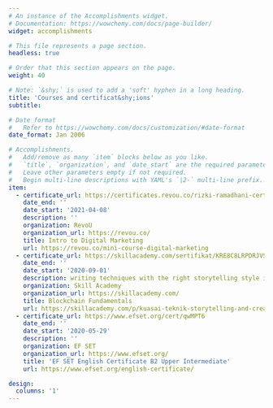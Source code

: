 ```yaml
---
# An instance of the Accomplishments widget.
# Documentation: https://wowchemy.com/docs/page-builder/
widget: accomplishments

# This file represents a page section.
headless: true

# Order that this section appears on the page.
weight: 40

# Note: `&shy;` is used to add a 'soft' hyphen in a long heading.
title: 'Courses and certificat&shy;ions'
subtitle:

# Date format
#   Refer to https://wowchemy.com/docs/customization/#date-format
date_format: Jan 2006

# Accomplishments.
#   Add/remove as many `item` blocks below as you like.
#   `title`, `organization`, and `date_start` are the required parameters.
#   Leave other parameters empty if not required.
#   Begin multi-line descriptions with YAML's `|2-` multi-line prefix.
item:
  - certificate_url: https://certificates.revou.co/rizki-ramadhani-certificate-completion-dmmc22.pdf
    date_end: ''
    date_start: '2021-04-08'
    description: ''
    organization: RevoU
    organization_url: https://revou.co/
    title: Intro to Digital Marketing
    url: https://revou.co/mini-course-digital-marketing
  - certificate_url: https://skillacademy.com/sertifikat/KRE8C8LRPDRJVS
    date_end: ''
    date_start: '2020-09-01'
    description: writing techniques with the right storytelling style in making non-fiction works.
    organization: Skill Academy
    organization_url: https://skillacademy.com/
    title: Blockchain Fundamentals
    url: https://skillacademy.com/p/kuasai-teknik-storytelling-and-creative-writing-untuk-non-fiksi?courseType=SingleCourse
  - certificate_url: https://www.efset.org/cert/qwMPT6
    date_end: ''
    date_start: '2020-05-29'
    description: ''
    organization: EF SET
    organization_url: https://www.efset.org/
    title: 'EF SET English Certificate B2 Upper Intermediate'
    url: https://www.efset.org/english-certificate/

design:
  columns: '1'
---
```

